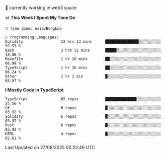 🔭 currently working in web3 space

<!--START_SECTION:waka-->
📊 **This Week I Spent My Time On** 

```text
🕑︎ Time Zone: Asia/Bangkok

💬 Programming Languages: 
Solidity                 12 hrs 13 mins      ███████████████░░░░░░░░░░   59.53 % 
Bash                     3 hrs 52 mins       █████░░░░░░░░░░░░░░░░░░░░   18.86 % 
Makefile                 1 hr 26 mins        ██░░░░░░░░░░░░░░░░░░░░░░░   06.99 % 
TypeScript               1 hr 16 mins        ██░░░░░░░░░░░░░░░░░░░░░░░   06.24 % 
Other                    1 hr 1 min          █░░░░░░░░░░░░░░░░░░░░░░░░   04.97 % 
```

**I Mostly Code in TypeScript** 

```text
TypeScript               85 repos            ██████████████░░░░░░░░░░░   55.56 % 
C#                       6 repos             █░░░░░░░░░░░░░░░░░░░░░░░░   03.92 % 
Solidity                 6 repos             █░░░░░░░░░░░░░░░░░░░░░░░░   03.92 % 
Rust                     6 repos             █░░░░░░░░░░░░░░░░░░░░░░░░   03.92 % 
HTML                     4 repos             █░░░░░░░░░░░░░░░░░░░░░░░░   02.61 % 
```




 Last Updated on 27/09/2025 00:22:46 UTC
<!--END_SECTION:waka-->
